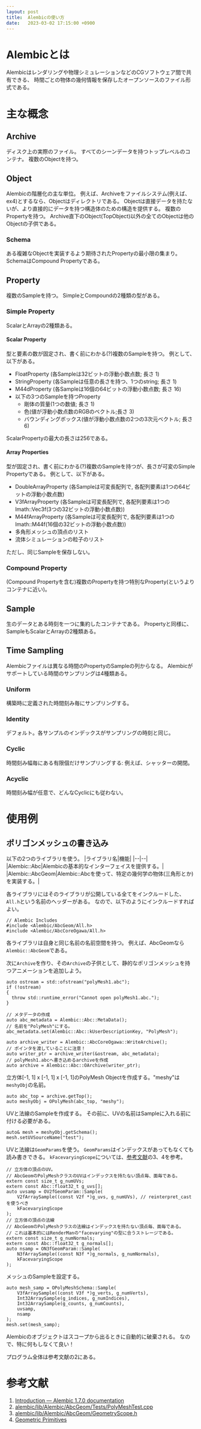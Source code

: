```yaml
---
layout: post
title:  Alembicの使い方
date:   2023-03-02 17:15:00 +0900
---
```

# Alembicとは
Alembicはレンダリングや物理シミュレーションなどのCGソフトウェア間で共有できる、
時間ごとの物体の幾何情報を保存したオープンソースのファイル形式である。

# 主な概念
## Archive
ディスク上の実際のファイル。
すべてのシーンデータを持つトップレベルのコンテナ。
複数のObjectを持つ。

## Object
Alembicの階層化の主な単位。
例えば、Archiveをファイルシステム(例えば、ex4)とするなら、Objectはディレクトリである。
Objectは直接データを持たないが、より直接的にデータを持つ構造体のための構造を提供する。
複数のPropertyを持つ。
Archive直下のObject(TopObject)以外の全てのObjectは他のObjectの子供である。

### Schema
ある複雑なObjectを実装するよう期待されたPropertyの最小限の集まり。
SchemaはCompound Propertyである。

## Property
複数のSampleを持つ。
SimpleとCompoundの2種類の型がある。

### Simple Property
ScalarとArrayの2種類ある。

#### Scalar Property
型と要素の数が固定され、書く前にわかる(?)複数のSampleを持つ。
例として、以下がある。
- FloatProperty (各Sampleは32ビットの浮動小数点数; 長さ 1)
- StringProperty (各Sampleは任意の長さを持つ、1つのstring; 長さ 1)
- M44dProperty (各Sampleは16個の64ビットの浮動小数点数; 長さ 16)
- 以下の3つのSampleを持つProperty
  - 剛体の質量(1つの数値; 長さ 1)
  - 色(値が浮動小数点数のRGBのベクトル;長さ 3)
  - バウンディングボックス(値が浮動小数点数の2つの3次元ベクトル; 長さ 6)

ScalarPropertyの最大の長さは256である。

#### Array Properties
型が固定され、書く前にわかる(?)複数のSampleを持つが、長さが可変のSimple Propertyである。
例として、以下がある。
-  DoubleArrayProperty (各Sampleは可変長配列で, 各配列要素は1つの64ビットの浮動小数点数)
-  V3fArrayProperty (各Sampleは可変長配列で, 各配列要素は1つのImath::Vec3f(3つの32ビットの浮動小数点数))
-  M44fArrayProperty (各Sampleは可変長配列で, 各配列要素は1つのImath::M44f(16個の32ビットの浮動小数点数))
- 多角形メッシュの頂点のリスト
- 流体シミュレーションの粒子のリスト

ただし、同じSampleを保存しない。

### Compound Property
(Compound Propertyを含む)複数のPropertyを持つ特別なProperty(というよりコンテナに近い)。

## Sample
生のデータとある時刻を一つに集約したコンテナである。
Propertyと同様に、SampleもScalarとArrayの2種類ある。

## Time Sampling
Alembicファイルは異なる時間のPropertyのSampleの列からなる。
Alembicがサポートしている時間のサンプリングは4種類ある。

### Uniform
構築時に定義された時間刻み毎にサンプリングする。

### Identity
デフォルト。各サンプルのインデックスがサンプリングの時刻と同じ。

### Cyclic
時間刻み幅毎にある有限個だけサンプリングする: 例えば、シャッターの開閉。

### Acyclic
時間刻み幅が任意で、どんなCyclicにも従わない。

# 使用例
## ポリゴンメッシュの書き込み
以下の2つのライブラリを使う。
|ライブラリ名|機能|
|--|--|
|Alembic::Abc|Alembicの基本的なインターフェイスを提供する。|
|Alembic::AbcGeom|Alembic::Abcを使って、特定の幾何学の物体(三角形とか)を実装する。|

各ライブラリにはそのライブラリが公開している全てをインクルードした、`All.h`という名前のヘッダーがある。
なので、以下のようにインクルードすればよい。
```
// Alembic Includes
#include <Alembic/AbcGeom/All.h>
#include <Alembic/AbcCoreOgawa/All.h>
```

各ライブラリは自身と同じ名前の名前空間を持つ。
例えば、AbcGeomなら`Alembic::AbcGeom`である。

次に`Archive`を作り、その`Archive`の子供として、静的なポリゴンメッシュを持つアニメーションを追加しよう。
```
auto ostream = std::ofstream("polyMesh1.abc");
if (!ostream)
{
  throw std::runtime_error("Cannot open polyMesh1.abc.");
}

// メタデータの作成
auto abc_metadata = Alembic::Abc::MetaData();
// 名前を"PolyMesh"にする。
abc_metadata.set(Alembic::Abc::kUserDescriptionKey, "PolyMesh");

auto archive_writer = Alembic::AbcCoreOgawa::WriteArchive();
// ポインタを渡していることに注意！
auto writer_ptr = archive_writer(&ostream, abc_metadata);
// polyMesh1.abcへ書き込めるarchiveを作成
auto archive = Alembic::Abc::OArchive(writer_ptr);
```

立方体\[-1, 1\] x \[-1, 1\] x \[-1, 1\]のPolyMesh Objectを作成する。"meshy"は`meshyObj`の名前。
```
auto abc_top = archive.getTop();
auto meshyObj = OPolyMesh(abc_top, "meshy");
```

UVと法線のSampleを作成する。
その前に、UVの名前はSampleに入れる前に付ける必要がある。
```
auto& mesh = meshyObj.getSchema();
mesh.setUVSourceName("test");
```

UVと法線は`GeomParams`を使う。
`GeomParams`はインデックスがあってもなくても読み書きできる。
`kFacevaryingScope`については、[参考文献](#%E5%8F%82%E8%80%83%E6%96%87%E7%8C%AE)の3、4を参考。
```
// 立方体の頂点のUV。
// AbcGeomのPolyMeshクラスのUVはインデックスを持たない頂点毎、面毎である。
extern const size_t g_numUVs;
extern const Abc::float32_t g_uvs[];
auto uvsamp = OV2fGeomParam::Sample(
    V2fArraySample((const V2f *)g_uvs, g_numUVs), // reinterpret_castを使うべき
    kFacevaryingScope
);
// 立方体の頂点の法線
// AbcGeomのPolyMeshクラスの法線はインデックスを持たない頂点毎、面毎である。
// これは基本的にはRenderManの"facevarying"の型に合うストレージである。
extern const size_t g_numNormals;
extern const Abc::float32_t g_normals[];
auto nsamp = ON3fGeomParam::Sample(
    N3fArraySample((const N3f *)g_normals, g_numNormals),
    kFacevaryingScope
);
```

メッシュのSampleを設定する。
```
auto mesh_samp = OPolyMeshSchema::Sample(
    V3fArraySample((const V3f *)g_verts, g_numVerts),
    Int32ArraySample(g_indices, g_numIndices),
    Int32ArraySample(g_counts, g_numCounts),
    uvsamp,
    nsamp
);
mesh.set(mesh_samp);
```

Alembicのオブジェクトはスコープから出るときに自動的に破棄される。
なので、特に何もしなくて良い！

プログラム全体は参考文献の2にある。

# 参考文献
1. [Introduction &mdash; Alembic 1.7.0 documentation](http://docs.alembic.io/python/examples.html#properties)
2. [alembic/lib/Alembic/AbcGeom/Tests/PolyMeshTest.cpp](https://github.com/alembic/alembic/blob/master/lib/Alembic/AbcGeom/Tests/PolyMeshTest.cpp)
3. [alembic/lib/Alembic/AbcGeom/GeometryScope.h](https://github.com/alembic/alembic/blob/master/lib/Alembic/AbcGeom/GeometryScope.h)
4. [Geometric Primitives](https://renderman.pixar.com/resources/RenderMan_20/geometricPrimitives.html)
